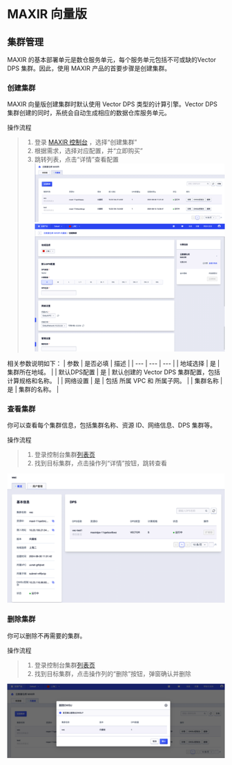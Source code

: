 # MAXIR 向量版
## 集群管理
MAXIR 的基本部署单元是数仓服务单元，每个服务单元包括不可或缺的Vector DPS 集群。因此，使用 MAXIR 产品的首要步骤是创建集群。

### 创建集群
MAXIR 向量版创建集群时默认使用 Vector DPS 类型的计算引擎。Vector DPS 集群创建的同时，系统会自动生成相应的数据仓库服务单元。

操作流程
>1. 登录 [MAXIR 控制台](https://console.ucloud.cn/maxir/vector) ，选择“创建集群”
>2. 根据需求，选择对应配置，并“立即购买”
>3. 跳转列表，点击“详情”查看配置
![](/images/guide/vector-create1.png)
![](/images/guide/vector-create2.png)

相关参数说明如下：
| 参数 | 是否必填 | 描述 |
| --- | --- | --- |
| 地域选择 | 是 | 集群所在地域。 |
| 默认DPS配置 | 是 | 默认创建的 Vector DPS 集群配置，包括计算规格和名称。 |
| 网络设置 | 是 | 包括 所属 VPC 和 所属子网。 |
| 集群名称 | 是 | 集群的名称。 |


### 查看集群
你可以查看每个集群信息，包括集群名称、资源 ID、网络信息、DPS 集群等。

操作流程
>1. 登录控制台集群[列表页](https://console.ucloud.cn/maxir/vector)
>2. 找到目标集群，点击操作列“详情”按钮，跳转查看

![](/images/guide/vector-cluster-1.png)


### 删除集群
你可以删除不再需要的集群。

操作流程
>1. 登录控制台集群[列表页](https://console.ucloud.cn/maxir/vector)
>2. 找到目标集群，点击操作列的“删除”按钮，弹窗确认并删除

![](/images/guide/vector-cluster-2.png)
